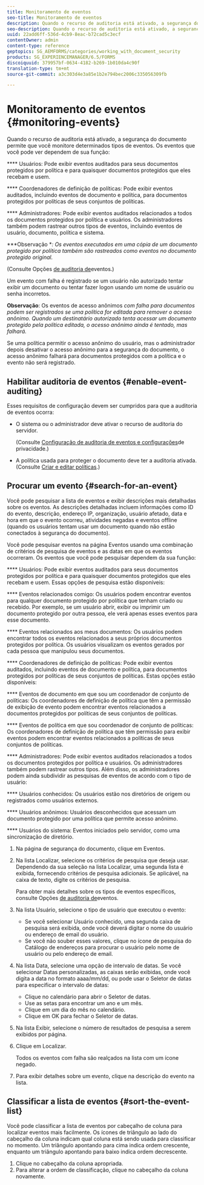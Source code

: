 ```yaml
---
title: Monitoramento de eventos
seo-title: Monitoramento de eventos
description: Quando o recurso de auditoria está ativado, a segurança do documento permite que você monitore determinados tipos de eventos. Você pode pesquisar e classificar facilmente a lista de eventos usando a segurança do documento.
seo-description: Quando o recurso de auditoria está ativado, a segurança do documento permite que você monitore determinados tipos de eventos. Você pode pesquisar e classificar facilmente a lista de eventos usando a segurança do documento.
uuid: 22add6ff-536d-4cb9-8eac-b72cad5c3ecf
contentOwner: admin
content-type: reference
geptopics: SG_AEMFORMS/categories/working_with_document_security
products: SG_EXPERIENCEMANAGER/6.5/FORMS
discoiquuid: 379957bf-0634-4182-b269-1b010da4c90f
translation-type: tm+mt
source-git-commit: a3c303d4e3a85e1b2e794bec2006c335056309fb

---
```



# Monitoramento de eventos {#monitoring-events}

Quando o recurso de auditoria está ativado, a segurança do documento permite que você monitore determinados tipos de eventos. Os eventos que você pode ver dependem de sua função:

**** Usuários: Pode exibir eventos auditados para seus documentos protegidos por política e para quaisquer documentos protegidos que eles recebam e usem.

**** Coordenadores de definição de políticas: Pode exibir eventos auditados, incluindo eventos de documento e política, para documentos protegidos por políticas de seus conjuntos de políticas.

**** Administradores: Pode exibir eventos auditados relacionados a todos os documentos protegidos por política e usuários. Os administradores também podem rastrear outros tipos de eventos, incluindo eventos de usuário, documento, política e sistema.

***Observação **: Os eventos executados em uma cópia de um documento protegido por política também são rastreados como eventos no documento protegido original.*

(Consulte Opções [de auditoria de](/help/forms/using/admin-help/configuring-client-server-options.md#event-auditing-options)eventos.)

Um evento com falha é registrado se um usuário não autorizado tentar exibir um documento ou tentar fazer logon usando um nome de usuário ou senha incorretos.

**Observação**: Os eventos de acesso anônimos *com falha para documentos podem ser registrados se uma política for editada para remover o acesso anônimo. Quando um destinatário autorizado tenta acessar um documento protegido pela política editada, o acesso anônimo ainda é tentado, mas falhará.*

Se uma política permitir o acesso anônimo do usuário, mas o administrador depois desativar o acesso anônimo para a segurança do documento, o acesso anônimo falhará para documentos protegidos com a política e o evento não será registrado.

## Habilitar auditoria de eventos {#enable-event-auditing}

Esses requisitos de configuração devem ser cumpridos para que a auditoria de eventos ocorra:

* O sistema ou o administrador deve ativar o recurso de auditoria do servidor.

   (Consulte [Configuração de auditoria de eventos e configurações](/help/forms/using/admin-help/configuring-client-server-options.md#configuring-event-auditing-and-privacy-settings)de privacidade.)

* A política usada para proteger o documento deve ter a auditoria ativada. (Consulte [Criar e editar políticas](/help/forms/using/admin-help/creating-policies.md#creating-and-editing-policies).)

## Procurar um evento {#search-for-an-event}

Você pode pesquisar a lista de eventos e exibir descrições mais detalhadas sobre os eventos. As descrições detalhadas incluem informações como ID do evento, descrição, endereço IP, organização, usuário afetado, data e hora em que o evento ocorreu, atividades negadas e eventos offline (quando os usuários tentam usar um documento quando não estão conectados à segurança do documento).

Você pode pesquisar eventos na página Eventos usando uma combinação de critérios de pesquisa de eventos e as datas em que os eventos ocorreram. Os eventos que você pode pesquisar dependem da sua função:

**** Usuários: Pode exibir eventos auditados para seus documentos protegidos por política e para quaisquer documentos protegidos que eles recebam e usem. Essas opções de pesquisa estão disponíveis:

**** Eventos relacionados comigo: Os usuários podem encontrar eventos para qualquer documento protegido por política que tenham criado ou recebido. Por exemplo, se um usuário abrir, exibir ou imprimir um documento protegido por outra pessoa, ele verá apenas esses eventos para esse documento.

**** Eventos relacionados aos meus documentos: Os usuários podem encontrar todos os eventos relacionados a seus próprios documentos protegidos por política. Os usuários visualizam os eventos gerados por cada pessoa que manipulou seus documentos.

**** Coordenadores de definição de políticas: Pode exibir eventos auditados, incluindo eventos de documento e política, para documentos protegidos por políticas de seus conjuntos de políticas. Estas opções estão disponíveis:

**** Eventos de documento em que sou um coordenador de conjunto de políticas: Os coordenadores de definição de política que têm a permissão de exibição de evento podem encontrar eventos relacionados a documentos protegidos por políticas de seus conjuntos de políticas.

**** Eventos de política em que sou coordenador de conjunto de políticas: Os coordenadores de definição de política que têm permissão para exibir eventos podem encontrar eventos relacionados a políticas de seus conjuntos de políticas.

**** Administradores: Pode exibir eventos auditados relacionados a todos os documentos protegidos por política e usuários. Os administradores também podem rastrear outros tipos. Além disso, os administradores podem ainda subdividir as pesquisas de eventos de acordo com o tipo de usuário:

**** Usuários conhecidos: Os usuários estão nos diretórios de origem ou registrados como usuários externos.

**** Usuários anônimos: Usuários desconhecidos que acessam um documento protegido por uma política que permite acesso anônimo.

**** Usuários do sistema: Eventos iniciados pelo servidor, como uma sincronização de diretório.

1. Na página de segurança do documento, clique em Eventos.
1. Na lista Localizar, selecione os critérios de pesquisa que deseja usar. Dependendo da sua seleção na lista Localizar, uma segunda lista é exibida, fornecendo critérios de pesquisa adicionais. Se aplicável, na caixa de texto, digite os critérios de pesquisa.

   Para obter mais detalhes sobre os tipos de eventos específicos, consulte Opções [de auditoria de](/help/forms/using/admin-help/configuring-client-server-options.md#event-auditing-options)eventos.

1. Na lista Usuário, selecione o tipo de usuário que executou o evento:

   * Se você selecionar Usuário conhecido, uma segunda caixa de pesquisa será exibida, onde você deverá digitar o nome do usuário ou endereço de email do usuário.
   * Se você não souber esses valores, clique no ícone de pesquisa do Catálogo de endereços para procurar o usuário pelo nome de usuário ou pelo endereço de email.

1. Na lista Data, selecione uma opção de intervalo de datas. Se você selecionar Datas personalizadas, as caixas serão exibidas, onde você digita a data no formato aaaa/mm/dd, ou pode usar o Seletor de datas para especificar o intervalo de datas:

   * Clique no calendário para abrir o Seletor de datas.
   * Use as setas para encontrar um ano e um mês.
   * Clique em um dia do mês no calendário.
   * Clique em OK para fechar o Seletor de datas.

1. Na lista Exibir, selecione o número de resultados de pesquisa a serem exibidos por página.
1. Clique em Localizar.

   Todos os eventos com falha são realçados na lista com um ícone negado.

1. Para exibir detalhes sobre um evento, clique na descrição do evento na lista.

## Classificar a lista de eventos {#sort-the-event-list}

Você pode classificar a lista de eventos por cabeçalho de coluna para localizar eventos mais facilmente. Os ícones de triângulo ao lado do cabeçalho da coluna indicam qual coluna está sendo usada para classificar no momento. Um triângulo apontando para cima indica ordem crescente, enquanto um triângulo apontando para baixo indica ordem decrescente.

1. Clique no cabeçalho da coluna apropriada.
1. Para alterar a ordem de classificação, clique no cabeçalho da coluna novamente.

